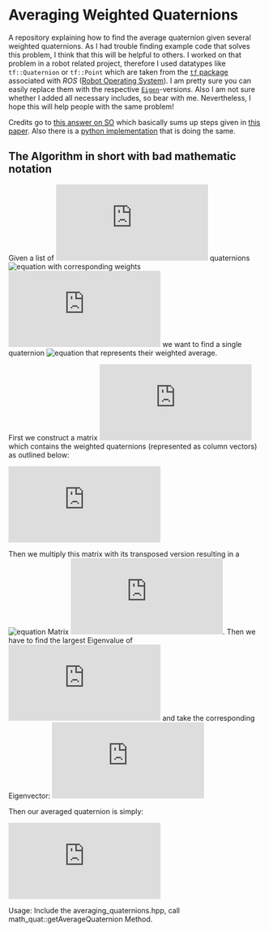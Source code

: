 # Averaging Weighted Quaternions
A repository explaining how to find the average quaternion given several weighted quaternions. As I had trouble finding example code that solves this problem, I think that this will be helpful to others. I worked on that problem in a robot related project, therefore I used datatypes like `tf::Quaternion` or `tf::Point` which are taken from the [`tf` package](http://wiki.ros.org/tf "Transform package of ROS") associated with _ROS_ ([Robot Operating System](http://www.ros.org/ "ROSlaunch the Website")). I am pretty sure you can easily replace them with the respective [`Eigen`](http://eigen.tuxfamily.org/index.php?title=Main_Page "Eigen and Friends")-versions. Also I am not sure whether I added all necessary includes, so bear with me. Nevertheless, I hope this will help people with the same problem!

Credits go to [this answer on SO](https://stackoverflow.com/a/27410865/4397853 "See Jonathans answer...") which basically sums up steps given in [this paper](http://www.acsu.buffalo.edu/~johnc/ave_quat07.pdf "Averaging Quaternions"). Also there is a [python implementation](https://github.com/christophhagen/averaging-quaternions) that is doing the same.

## The Algorithm in short with bad mathematic notation
Given a list of ![equation](https://latex.codecogs.com/gif.latex?n) quaternions ![equation](https://www.codecogs.com/eqnedit.php?latex=\mathcal{W}(A,f)&space;=&space;(T,\bar{f})) with corresponding weights ![equation](https://latex.codecogs.com/gif.latex?w_i) we want to find a single quaternion ![equation](https://latex.codecogs.com/gif.latex?q_{\text{avg}}) that represents their weighted average.

First we construct a matrix ![equation](https://latex.codecogs.com/gif.latex?Q) which contains the weighted quaternions (represented as column vectors) as outlined below:

![equation](https://latex.codecogs.com/gif.latex?Q%20%26%3D%20%5Bq_i%20w_i%20%5C%2C%20%7C%20%5C%2C%20%5Cforall%20i%5D%20%3D%20%5Bq_1w_i%2C%20q_2w_2%2C%20%5Cldots%2C%20q_nw_n%5D%20%3D%20%5Cbegin%7Bbmatrix%7D%20a_1w_1%20%26%20a_2w_2%20%26%20%5Cldots%20%26%20a_nw_n%5C%5C%20b_1w_1%20%26%20b_2w_2%20%26%20%5Cldots%20%26%20b_nw_n%5C%5C%20c_1w_1%20%26%20c_2w_2%20%26%20%5Cldots%20%26%20c_nw_n%5C%5C%20d_1w_1%20%26%20d_2w_2%20%26%20%5Cldots%20%26%20d_nw_n%20%5Cend%7Bbmatrix%7D)

Then we multiply this matrix with its transposed version resulting in a ![equation](https://latex.codecogs.com/gif.latex?(4&space;\times&space;n)&space;\cdot&space;(n&space;\times&space;4)&space;=&space;(4&space;\times&space;4)) Matrix ![equation](https://latex.codecogs.com/gif.latex?Q_2%3DQ%20Q%5ET). Then we have to find the largest Eigenvalue of ![equation](https://latex.codecogs.com/gif.latex?Q_2) and take the corresponding Eigenvector:
![equation](https://latex.codecogs.com/gif.latex?%5Ctext%7Bmax%5C_eigenvector%7D%3D%5C%7B%5Ctext%7Beigenvector%7D%5C%2C%7C%5C%2Cmax%28%5Ctext%7Beigenvalue%7D%29%3B%5Cforall%5C%2C%5Ctext%7B%28eigenvalue%2C%20eigenvector%20%29%20of%20%7DQ_2%5C%7D)

Then our averaged quaternion is simply:

![equation](https://latex.codecogs.com/gif.latex?q_%7B%5Ctext%7Bavg%7D%7D%20%3D%20%5Cfrac%7B%5Ctext%7Bmax%5C_eigenvector%7D%7D%7B%7C%7C%5Ctext%7Bmax%5C_eigenvector%7D%7C%7C%7D)

Usage: Include the averaging_quaternions.hpp, call math_quat::getAverageQuaternion Method.

